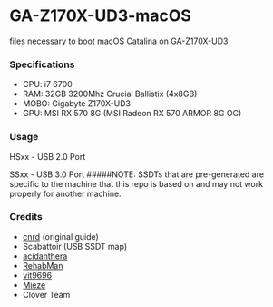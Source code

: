 # GA-Z170X-UD3-macOS
files necessary to boot macOS Catalina on GA-Z170X-UD3

### Specifications

- CPU: i7 6700
- RAM: 32GB 3200Mhz Crucial Ballistix (4x8GB)
- MOBO: Gigabyte Z170X-UD3
- GPU: MSI RX 570 8G (MSI Radeon RX 570 ARMOR 8G OC)

### Usage

HSxx - USB 2.0 Port

SSxx - USB 3.0 Port
#####NOTE: SSDTs that are pre-generated are specific to the machine that this repo is based on and may not work properly for another machine.

### Credits
- [cnrd](https://github.com/cnrd) (original guide)
- Scabattoir (USB SSDT map)
- [acidanthera](https://github.com/acidanthera)
- [RehabMan](https://github.com/RehabMan)
- [vit9696](https://github.com/vit9696)
- [Mieze](https://github.com/Mieze)
- Clover Team
